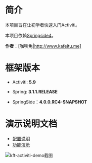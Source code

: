 # 简介

本项目旨在让初学者快速入门Activiti。

本项目依赖[Springside4](https://github.com/springside/springside4)。

**作者**：[咖啡兔|http://www.kafeitu.me]

# 框架版本

* Activiti: **5.9**

* Spring: **3.1.1.RELEASE**

* SpringSide：**4.0.0.RC4-SNAPSHOT**

# 演示说明文档

* [配置说明](https://github.com/henryyan/kft-activiti-demo/wiki/%E9%85%8D%E7%BD%AE%E8%AF%B4%E6%98%8E)
* [功能演示](https://github.com/henryyan/kft-activiti-demo/wiki/%E5%8A%9F%E8%83%BD%E6%BC%94%E7%A4%BA)
 
![kft-activiti-demo截图](http://www.kafeitu.me/files/2012/05/kft-activiti-demo.png)
